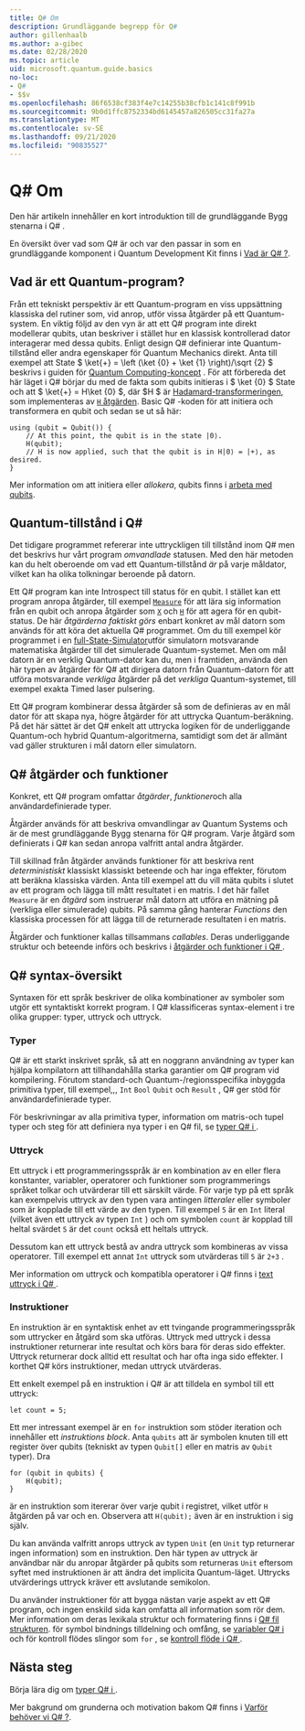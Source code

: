 ```yaml
---
title: Q# Om
description: Grundläggande begrepp för Q#
author: gillenhaalb
ms.author: a-gibec
ms.date: 02/28/2020
ms.topic: article
uid: microsoft.quantum.guide.basics
no-loc:
- Q#
- $$v
ms.openlocfilehash: 86f6538cf383f4e7c14255b38cfb1c141c8f991b
ms.sourcegitcommit: 9b0d1ffc8752334bd6145457a826505cc31fa27a
ms.translationtype: MT
ms.contentlocale: sv-SE
ms.lasthandoff: 09/21/2020
ms.locfileid: "90835527"
---
```

# <a name="no-locq-basics"></a>Q# Om

Den här artikeln innehåller en kort introduktion till de grundläggande Bygg stenarna i Q# .

En översikt över vad som Q# är och var den passar in som en grundläggande komponent i Quantum Development Kit finns i [Vad är Q# ?](xref:microsoft.quantum.overview.q-sharp). 

## <a name="what-is-a-quantum-program"></a>Vad är ett Quantum-program?

Från ett tekniskt perspektiv är ett Quantum-program en viss uppsättning klassiska del rutiner som, vid anrop, utför vissa åtgärder på ett Quantum-system.
En viktig följd av den vyn är att ett Q# program inte direkt modellerar qubits, utan beskriver i stället hur en klassisk kontrollerad dator interagerar med dessa qubits.
Enligt design Q# definierar inte Quantum-tillstånd eller andra egenskaper för Quantum Mechanics direkt.
Anta till exempel att State $ \ket{+} = \left (\ket {0} + \ket {1} \right)/\sqrt {2} $ beskrivs i guiden för [Quantum Computing-koncept](xref:microsoft.quantum.concepts.intro) .
För att förbereda det här läget i Q# börjar du med de fakta som qubits initieras i $ \ket {0} $ State och att $ \ket{+} = H\ket {0} $, där $H $ är [Hadamard-transformeringen](xref:microsoft.quantum.glossary#hadamard), som implementeras av [ `H` åtgärden](xref:microsoft.quantum.intrinsic.h). Basic Q# -koden för att initiera och transformera en qubit och sedan se ut så här:

```qsharp
using (qubit = Qubit()) {
    // At this point, the qubit is in the state |0⟩.
    H(qubit);
    // H is now applied, such that the qubit is in H|0⟩ = |+⟩, as desired.
}
```
Mer information om att initiera eller *allokera*, qubits finns i [arbeta med qubits](xref:microsoft.quantum.guide.qubits).

## <a name="quantum-states-in-no-locq"></a>Quantum-tillstånd i Q#

Det tidigare programmet refererar inte uttryckligen till tillstånd inom Q# men det beskrivs hur vårt program *omvandlade* statusen.
Med den här metoden kan du helt oberoende om vad ett Quantum-tillstånd *är* på varje måldator, vilket kan ha olika tolkningar beroende på datorn. 

Ett Q# program kan inte Introspect till status för en qubit.
I stället kan ett program anropa åtgärder, till exempel [`Measure`](xref:microsoft.quantum.intrinsic.measure) för att lära sig information från en qubit och anropa åtgärder som [`X`](xref:microsoft.quantum.intrinsic.x) och [`H`](xref:microsoft.quantum.intrinsic.h) för att agera för en qubit-status.
De här *åtgärderna faktiskt görs* enbart konkret av mål datorn som används för att köra det aktuella Q# programmet.
Om du till exempel kör programmet i en [full-State-Simulator](xref:microsoft.quantum.machines.full-state-simulator)utför simulatorn motsvarande matematiska åtgärder till det simulerade Quantum-systemet.
Men om mål datorn är en verklig Quantum-dator kan du, men i framtiden, använda den här typen av åtgärder för Q# att dirigera datorn från Quantum-datorn för att utföra motsvarande *verkliga* åtgärder på det *verkliga* Quantum-systemet, till exempel exakta Timed laser pulsering.

Ett Q# program kombinerar dessa åtgärder så som de definieras av en mål dator för att skapa nya, högre åtgärder för att uttrycka Quantum-beräkning.
På det här sättet är det Q# enkelt att uttrycka logiken för de underliggande Quantum-och hybrid Quantum-algoritmerna, samtidigt som det är allmänt vad gäller strukturen i mål datorn eller simulatorn.

## <a name="no-locq-operations-and-functions"></a>Q# åtgärder och funktioner

Konkret, ett Q# program omfattar *åtgärder*, *funktioner*och alla användardefinierade typer. 

Åtgärder används för att beskriva omvandlingar av Quantum Systems och är de mest grundläggande Bygg stenarna för Q# program. Varje åtgärd som definierats i Q# kan sedan anropa valfritt antal andra åtgärder.

Till skillnad från åtgärder används funktioner för att beskriva rent *deterministiskt* klassiskt klassiskt beteende och har inga effekter, förutom att beräkna klassiska värden. Anta till exempel att du vill mäta qubits i slutet av ett program och lägga till mått resultatet i en matris.
I det här fallet `Measure` är en *åtgärd* som instruerar mål datorn att utföra en mätning på (verkliga eller simulerade) qubits. På samma gång hanterar *Functions* den klassiska processen för att lägga till de returnerade resultaten i en matris.

Åtgärder och funktioner kallas tillsammans *callables*. Deras underliggande struktur och beteende införs och beskrivs i [åtgärder och funktioner i Q# ](xref:microsoft.quantum.guide.operationsfunctions).


## <a name="no-locq-syntax-overview"></a>Q# syntax-översikt

Syntaxen för ett språk beskriver de olika kombinationer av symboler som utgör ett syntaktiskt korrekt program.
I Q# klassificeras syntax-element i tre olika grupper: typer, uttryck och uttryck.

### <a name="types"></a>Typer
Q# är ett starkt inskrivet språk, så att en noggrann användning av typer kan hjälpa kompilatorn att tillhandahålla starka garantier om Q# program vid kompilering.
Förutom standard-och Quantum-/regionsspecifika inbyggda primitiva typer, till exempel,,, `Int` `Bool` `Qubit` och `Result` , Q# ger stöd för användardefinierade typer.

För beskrivningar av alla primitiva typer, information om matris-och tupel typer och steg för att definiera nya typer i en Q# fil, se [typer Q# i ](xref:microsoft.quantum.guide.types).

### <a name="expressions"></a>Uttryck
Ett uttryck i ett programmeringsspråk är en kombination av en eller flera konstanter, variabler, operatorer och funktioner som programmerings språket tolkar och utvärderar till ett särskilt värde.
För varje typ på ett språk kan exempelvis uttryck av den typen vara antingen *litteraler* eller symboler som är kopplade till ett värde av den typen.
Till exempel `5` är en `Int` literal (vilket även ett uttryck av typen `Int` ) och om symbolen `count` är kopplad till heltal svärdet `5` är det `count` också ett heltals uttryck.

Dessutom kan ett uttryck bestå av andra uttryck som kombineras av vissa operatorer.
Till exempel ett annat `Int` uttryck som utvärderas till `5` är `2+3` .

Mer information om uttryck och kompatibla operatorer i Q# finns i [text uttryck i Q# ](xref:microsoft.quantum.guide.expressions). 

### <a name="statements"></a>Instruktioner 
En instruktion är en syntaktisk enhet av ett tvingande programmeringsspråk som uttrycker en åtgärd som ska utföras. Uttryck med uttryck i dessa instruktioner returnerar inte resultat och körs bara för deras sido effekter. Uttryck returnerar dock alltid ett resultat och har ofta inga sido effekter. I korthet Q# körs instruktioner, medan uttryck utvärderas.

Ett enkelt exempel på en instruktion i Q# är att tilldela en symbol till ett uttryck:
```qsharp
let count = 5;
```

Ett mer intressant exempel är en `for` instruktion som stöder iteration och innehåller ett *instruktions block*.
Anta `qubits` att är symbolen knuten till ett register över qubits (tekniskt av typen `Qubit[]` eller en matris av `Qubit` typer). Dra
```qsharp
for (qubit in qubits) {
    H(qubit);
}
```
är en instruktion som itererar över varje qubit i registret, vilket utför `H` åtgärden på var och en. Observera att `H(qubit);` även är en instruktion i sig själv.

Du kan använda valfritt anrops uttryck av typen `Unit` (en `Unit` typ returnerar ingen information) som en instruktion.
Den här typen av uttryck är användbar när du anropar åtgärder på qubits som returneras `Unit` eftersom syftet med instruktionen är att ändra det implicita Quantum-läget.
Uttrycks utvärderings uttryck kräver ett avslutande semikolon.

Du använder instruktioner för att bygga nästan varje aspekt av ett Q# program, och ingen enskild sida kan omfatta all information som rör dem.
Mer information om deras lexikala struktur och formatering finns i [ Q# fil strukturen](xref:microsoft.quantum.guide.filestructure). för symbol bindnings tilldelning och omfång, se [variabler Q# i ](xref:microsoft.quantum.guide.variables)och för kontroll flödes slingor som `for` , se [kontroll flöde i Q# ](xref:microsoft.quantum.guide.controlflow).

## <a name="next-steps"></a>Nästa steg

Börja lära dig om [typer Q# i ](xref:microsoft.quantum.guide.types).

Mer bakgrund om grunderna och motivation bakom Q# finns i [Varför behöver vi Q# ?](https://devblogs.microsoft.com/qsharp/why-do-we-need-q/).
